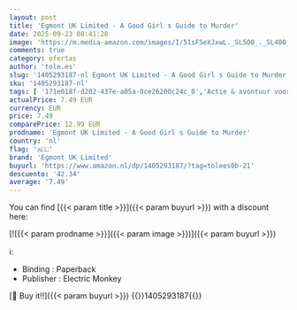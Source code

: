 ```yaml
---
layout: post
title: 'Egmont UK Limited - A Good Girl s Guide to Murder'
date: 2025-09-23 08:41:28
image: 'https://m.media-amazon.com/images/I/51sFSeXJxwL._SL500_._SL400_.jpg'
comments: true
category: ofertas
author: 'tole.es'
slug: '1405293187-nl Egmont UK Limited - A Good Girl s Guide to Murder'
sku: '1405293187-nl'
tags: [ '171e018f-d202-437e-a05a-0ce26200c24c_0','Actie & avontuur voor jongvolwassenen','Arborist Merchandising Root','Avonturenfictie mysterie en thriller jongvolwassenen','Boeken','Boeken sociale kwesties & familiekwesties jongvolwassenen','Detective- & misdaadverhalen jongvolwassenen','Engelstalige boeken','Featured Categories','Fictie over familie voor jongvolwassenen','Fictie over sociale kwesties & familiekwesties jongvolwassenen','Genrefictie','Literatuur & fictie','Literatuur & fictie voor jongvolwassenen','Misdaad','Misdaad, mysterie & thrillers','Misdaad- en mysterie-sciencefiction','Mysterie','Mysteries & thrillers voor jongvolwassenen','Mysteries met vrouwelijke detectives','Romances voor jongvolwassenen','Sciencefiction','Sciencefiction en fantasie','Self Service','Special Features Stores','Tieners & jongvolwassenen','egmont uk limited','🇳🇱', ]
actualPrice: 7.49 EUR
currency: EUR
price: 7.49
comparePrice: 12.99 EUR
prodname: 'Egmont UK Limited - A Good Girl s Guide to Murder'
country: 'nl'
flag: '🇳🇱'
brand: 'Egmont UK Limited'
buyurl: 'https://www.amazon.nl/dp/1405293187/?tag=tolees0b-21'
descuento: '42.34'
average: '7.49'
---
```


You can find [{{< param title >}}]({{< param buyurl >}}) with a discount here:

[![{{< param prodname >}}]({{< param image >}})]({{< param buyurl >}})

ℹ️:

- Binding : Paperback
- Publisher : Electric Monkey

[🛒 Buy it!!]({{< param buyurl >}})
{{<world>}}1405293187{{</world>}}
